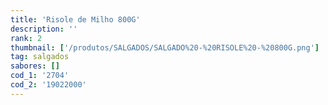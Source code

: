 ```yaml
---
title: 'Risole de Milho 800G'
description: ''
rank: 2
thumbnail: ['/produtos/SALGADOS/SALGADO%20-%20RISOLE%20-%20800G.png']
tag: salgados
sabores: []
cod_1: '2704'
cod_2: '19022000'
---
```

